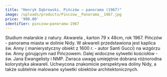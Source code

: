 ```yaml
---
title: "Henryk Dąbrowski. Pińczów – panorama (1967)"
image: /uploads/products/Pinczow__Panorama__1967.jpg
price: '900.00'
identifier: pinczow–panorama-1967
---
```


Studium malarskie z natury. Akwarela , karton 79 x 48cm, rok 1967. Pińczów - panorama miasta w dolinie Nidy. W akwareli przedstawiona jest kaplica św. Anny ( manierystyczny obiekt z 1600 r. - autor Santi Gucci) na wzgórzu św. Anny górującym nad Pińczowem. Dalej widoczne sylwetki kościołów - św. Jana Ewangelisty i NMP. Zwraca uwagę umiejętnie dobrana różnorodna kolorystyka akwareli. Uchwycona znakomicie perspektywa doliny Nidy, a także subtelnie malowane sylwetki obiektów architektonicznych.